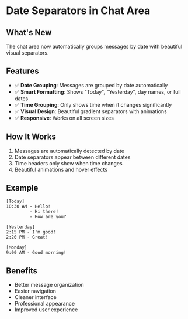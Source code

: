# Date Separators in Chat Area

## What's New
The chat area now automatically groups messages by date with beautiful visual separators.

## Features
- ✅ **Date Grouping**: Messages are grouped by date automatically
- ✅ **Smart Formatting**: Shows "Today", "Yesterday", day names, or full dates
- ✅ **Time Grouping**: Only shows time when it changes significantly
- ✅ **Visual Design**: Beautiful gradient separators with animations
- ✅ **Responsive**: Works on all screen sizes

## How It Works
1. Messages are automatically detected by date
2. Date separators appear between different dates
3. Time headers only show when time changes
4. Beautiful animations and hover effects

## Example
```
[Today]
10:30 AM - Hello!
         - Hi there!
         - How are you?

[Yesterday]
2:15 PM - I'm good!
2:20 PM - Great!

[Monday]
9:00 AM - Good morning!
```

## Benefits
- Better message organization
- Easier navigation
- Cleaner interface
- Professional appearance
- Improved user experience
